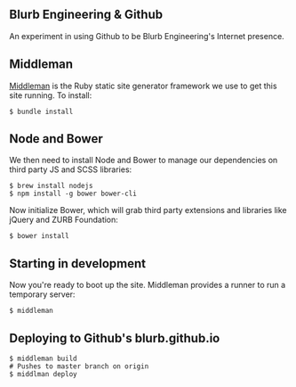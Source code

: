 Blurb Engineering & Github
--------------------------

An experiment in using Github to be Blurb Engineering's Internet
presence.

## Middleman

[Middleman](http://middlemanapp.com/) is the Ruby static site generator framework we use to get this
site running. To install:

    $ bundle install

## Node and Bower

We then need to install Node and Bower to manage our dependencies on
third party JS and SCSS libraries:

    $ brew install nodejs
    $ npm install -g bower bower-cli

Now initialize Bower, which will grab third party extensions and
libraries like jQuery and ZURB Foundation:

    $ bower install

## Starting in development

Now you're ready to boot up the site. Middleman provides a runner to run
a temporary server:

    $ middleman

## Deploying to Github's blurb.github.io

    $ middleman build
    # Pushes to master branch on origin
    $ middlman deploy

